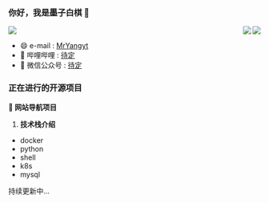 ### 你好，我是墨子白棋 👋

<!--
**MrYangyt/MrYangyt** is a ✨ _special_ ✨ repository because its `README.md` (this file) appears on your GitHub profile.

Here are some ideas to get you started:

- 🔭 I’m currently working on ...
- 🌱 I’m currently learning ...
- 👯 I’m looking to collaborate on ...
- 🤔 I’m looking for help with ...
- 💬 Ask me about ...
- 📫 How to reach me: ...
- 😄 Pronouns: ...
- ⚡ Fun fact: ...
-->
<a href="https://github.com/MrYangyt/MrYangyt">
  <img align="right" src="https://github-readme-stats.vercel.app/api?username=MrYangyt&count_private=true&show_icons=true&theme=aura" />
</a>
<a href="https://github.com/MrYangyt/MrYangyt">
  <img align="right" src="https://github-readme-stats.vercel.app/api/top-langs/?username=MrYangyt&layout=aura)](https://github.com/anuraghazra/github-readme-stats)" />
</a>


![](https://visitor-badge.glitch.me/badge?page_id=MrYangyt.readme)

- :smile:  e-mail : [MrYangyt](MrYangYtao@163.com)
- :blowfish:  哔哩哔哩 : [待定](https://space.bilibili.com)
- :bath: 微信公众号 : [待定](https://mp.weixin.qq.com)

### 正在进行的开源项目

**:pushpin: 网站导航项目**
1. **技术栈介绍**
- docker
- python
- shell
- k8s
- mysql

持续更新中...
